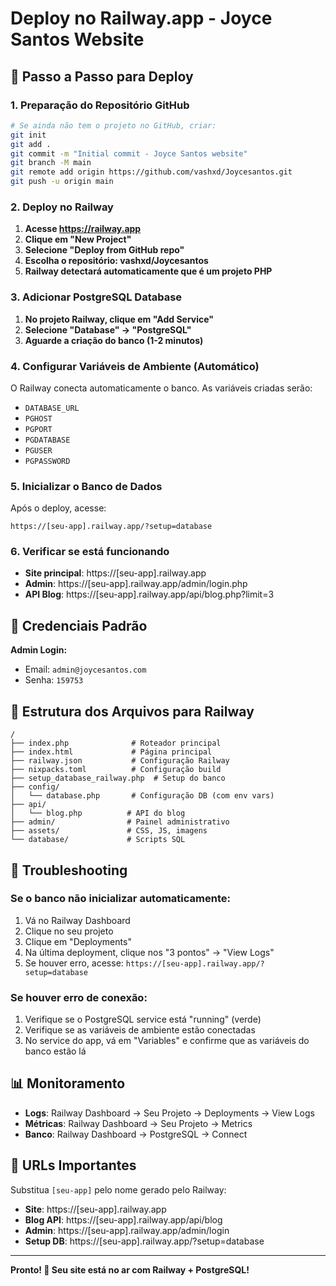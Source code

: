 # Deploy no Railway.app - Joyce Santos Website

## 🚀 Passo a Passo para Deploy

### 1. Preparação do Repositório GitHub
```bash
# Se ainda não tem o projeto no GitHub, criar:
git init
git add .
git commit -m "Initial commit - Joyce Santos website"
git branch -M main
git remote add origin https://github.com/vashxd/Joycesantos.git
git push -u origin main
```

### 2. Deploy no Railway

1. **Acesse https://railway.app**
2. **Clique em "New Project"**
3. **Selecione "Deploy from GitHub repo"**
4. **Escolha o repositório: vashxd/Joycesantos**
5. **Railway detectará automaticamente que é um projeto PHP**

### 3. Adicionar PostgreSQL Database

1. **No projeto Railway, clique em "Add Service"**
2. **Selecione "Database" → "PostgreSQL"**
3. **Aguarde a criação do banco (1-2 minutos)**

### 4. Configurar Variáveis de Ambiente (Automático)

O Railway conecta automaticamente o banco. As variáveis criadas serão:
- `DATABASE_URL`
- `PGHOST`
- `PGPORT` 
- `PGDATABASE`
- `PGUSER`
- `PGPASSWORD`

### 5. Inicializar o Banco de Dados

Após o deploy, acesse:
```
https://[seu-app].railway.app/?setup=database
```

### 6. Verificar se está funcionando

- **Site principal**: https://[seu-app].railway.app
- **Admin**: https://[seu-app].railway.app/admin/login.php
- **API Blog**: https://[seu-app].railway.app/api/blog.php?limit=3

## 🔑 Credenciais Padrão

**Admin Login:**
- Email: `admin@joycesantos.com`
- Senha: `159753`

## 📁 Estrutura dos Arquivos para Railway

```
/
├── index.php              # Roteador principal
├── index.html             # Página principal
├── railway.json           # Configuração Railway
├── nixpacks.toml          # Configuração build
├── setup_database_railway.php  # Setup do banco
├── config/
│   └── database.php       # Configuração DB (com env vars)
├── api/
│   └── blog.php          # API do blog
├── admin/                # Painel administrativo
├── assets/               # CSS, JS, imagens
└── database/             # Scripts SQL
```

## 🔧 Troubleshooting

### Se o banco não inicializar automaticamente:
1. Vá no Railway Dashboard
2. Clique no seu projeto
3. Clique em "Deployments"
4. Na última deployment, clique nos "3 pontos" → "View Logs"
5. Se houver erro, acesse: `https://[seu-app].railway.app/?setup=database`

### Se houver erro de conexão:
1. Verifique se o PostgreSQL service está "running" (verde)
2. Verifique se as variáveis de ambiente estão conectadas
3. No service do app, vá em "Variables" e confirme que as variáveis do banco estão lá

## 📊 Monitoramento

- **Logs**: Railway Dashboard → Seu Projeto → Deployments → View Logs
- **Métricas**: Railway Dashboard → Seu Projeto → Metrics
- **Banco**: Railway Dashboard → PostgreSQL → Connect

## 🎯 URLs Importantes

Substitua `[seu-app]` pelo nome gerado pelo Railway:

- **Site**: https://[seu-app].railway.app
- **Blog API**: https://[seu-app].railway.app/api/blog
- **Admin**: https://[seu-app].railway.app/admin/login
- **Setup DB**: https://[seu-app].railway.app/?setup=database

---

**Pronto! 🎉 Seu site está no ar com Railway + PostgreSQL!**
